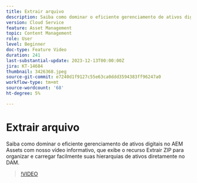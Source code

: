 ```yaml
---
title: Extrair arquivo
description: Saiba como dominar o eficiente gerenciamento de ativos digitais no AEM Assets com nosso vídeo informativo, que exibe o recurso Extrair ZIP para organizar e carregar facilmente suas hierarquias de ativos diretamente no DAM.
version: Cloud Service
feature: Asset Management
topic: Content Management
role: User
level: Beginner
doc-type: Feature Video
duration: 241
last-substantial-update: 2023-12-13T00:00:00Z
jira: KT-14684
thumbnail: 3426368.jpeg
source-git-commit: e7240d1f9127c55e63ca0ddd3594383ff96247a0
workflow-type: tm+mt
source-wordcount: '68'
ht-degree: 5%

---
```



# Extrair arquivo

Saiba como dominar o eficiente gerenciamento de ativos digitais no AEM Assets com nosso vídeo informativo, que exibe o recurso Extrair ZIP para organizar e carregar facilmente suas hierarquias de ativos diretamente no DAM.

>[!VIDEO](https://video.tv.adobe.com/v/3426368/?learn=on)
